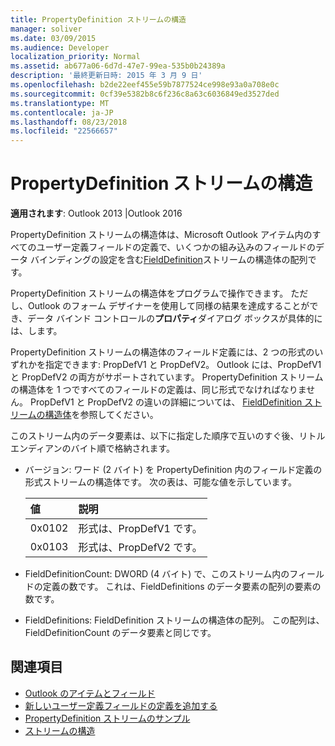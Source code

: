 ```yaml
---
title: PropertyDefinition ストリームの構造
manager: soliver
ms.date: 03/09/2015
ms.audience: Developer
localization_priority: Normal
ms.assetid: ab677a06-6d7d-47e7-99ea-535b0b24389a
description: '最終更新日時: 2015 年 3 月 9 日'
ms.openlocfilehash: b2de22eef455e59b7877524ce998e93a0a708e0c
ms.sourcegitcommit: 0cf39e5382b8c6f236c8a63c6036849ed3527ded
ms.translationtype: MT
ms.contentlocale: ja-JP
ms.lasthandoff: 08/23/2018
ms.locfileid: "22566657"
---
```

# <a name="propertydefinition-stream-structure"></a>PropertyDefinition ストリームの構造

**適用されます**: Outlook 2013 |Outlook 2016 
  
PropertyDefinition ストリームの構造体は、Microsoft Outlook アイテム内のすべてのユーザー定義フィールドの定義で、いくつかの組み込みのフィールドのデータ バインディングの設定を含む[FieldDefinition](fielddefinition-stream-structure.md)ストリームの構造体の配列です。 
  
PropertyDefinition ストリームの構造体をプログラムで操作できます。 ただし、Outlook のフォーム デザイナーを使用して同様の結果を達成することができ、データ バインド コントロールの**プロパティ**ダイアログ ボックスが具体的には、します。 
  
PropertyDefinition ストリームの構造体のフィールド定義には、2 つの形式のいずれかを指定できます: PropDefV1 と PropDefV2。 Outlook には、PropDefV1 と PropDefV2 の両方がサポートされています。 PropertyDefinition ストリームの構造体を 1 つですべてのフィールドの定義は、同じ形式でなければなりません。 PropDefV1 と PropDefV2 の違いの詳細については、 [FieldDefinition ストリームの構造体](fielddefinition-stream-structure.md)を参照してください。
  
このストリーム内のデータ要素は、以下に指定した順序で互いのすぐ後、リトル エンディアンのバイト順で格納されます。
  
- バージョン: ワード (2 バイト) を PropertyDefinition 内のフィールド定義の形式ストリームの構造体です。 次の表は、可能な値を示しています。
    
    |**値**|**説明**|
    |:-----|:-----|
    |0x0102  <br/> |形式は、PropDefV1 です。  <br/> |
    |0x0103  <br/> |形式は、PropDefV2 です。  <br/> |
   
- FieldDefinitionCount: DWORD (4 バイト) で、このストリーム内のフィールドの定義の数です。 これは、FieldDefinitions のデータ要素の配列の要素の数です。
    
- FieldDefinitions: FieldDefinition ストリームの構造体の配列。 この配列は、FieldDefinitionCount のデータ要素と同じです。
    
## <a name="see-also"></a>関連項目

- [Outlook のアイテムとフィールド](outlook-items-and-fields.md)
- [新しいユーザー定義フィールドの定義を追加する](how-to-add-a-definition-for-a-new-user-defined-field.md)
- [PropertyDefinition ストリームのサンプル](propertydefinition-stream-sample.md)
- [ストリームの構造](stream-structures.md)

